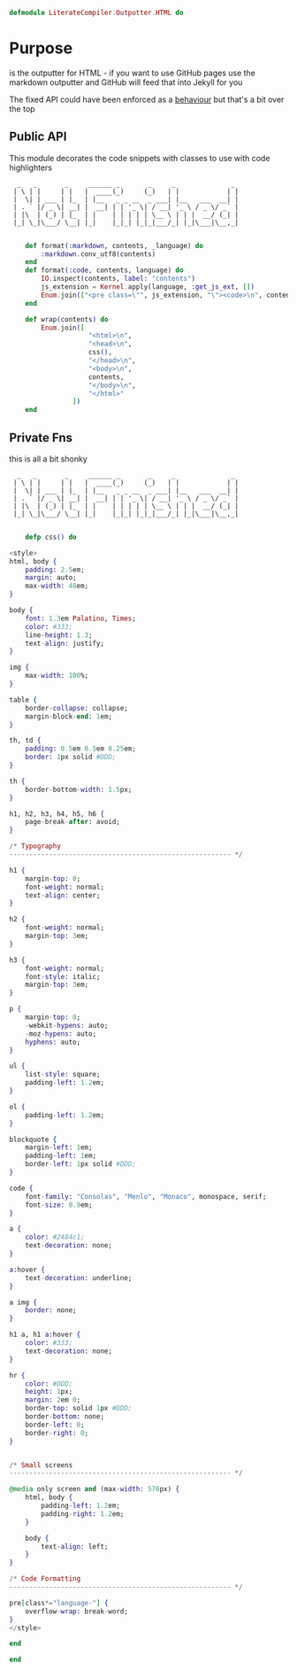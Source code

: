 ```elixir
defmodule LiterateCompiler.Outputter.HTML do

```

# Purpose

is the outputter for HTML - if you want to use GitHub pages
use the markdown outputter and GitHub will feed that into
Jekyll for you

The fixed API could have been enforced as a [behaviour](https://hexdocs.pm/elixir/1.4.5/behaviours.html)
but that's a bit over the top

## Public API

This module decorates the code snippets with classes to use with
code highlighters

      _   _       _     ______ _       _     _              _
     | \ | |     | |   |  ____(_)     (_)   | |            | |
     |  \| | ___ | |_  | |__   _ _ __  _ ___| |__   ___  __| |
     | . ` |/ _ \| __| |  __| | | '_ \| / __| '_ \ / _ \/ _` |
     | |\  | (_) | |_  | |    | | | | | \__ \ | | |  __/ (_| |
     |_| \_|\___/ \__| |_|    |_|_| |_|_|___/_| |_|\___|\__,_|

```elixir

	def format(:markdown, contents, _language) do
		:markdown.conv_utf8(contents)
	end
	def format(:code, contents, language) do
        IO.inspect(contents, label: "contents")
		js_extension = Kernel.apply(language, :get_js_ext, [])
		Enum.join(["<pre class=\"", js_extension, "\"><code>\n", contents, "</code></pre>\n"])
	end

	def wrap(contents) do
		Enum.join([
					"<html>\n",
					"<head>\n",
					css(),
					"</head>\n",
					"<body>\n",
					contents,
					"</body>\n",
					"</html>"
				])
	end

```

## Private Fns

this is all a bit shonky

      _   _       _     ______ _       _     _              _
     | \ | |     | |   |  ____(_)     (_)   | |            | |
     |  \| | ___ | |_  | |__   _ _ __  _ ___| |__   ___  __| |
     | . ` |/ _ \| __| |  __| | | '_ \| / __| '_ \ / _ \/ _` |
     | |\  | (_) | |_  | |    | | | | | \__ \ | | |  __/ (_| |
     |_| \_|\___/ \__| |_|    |_|_| |_|_|___/_| |_|\___|\__,_|

```elixir

	defp css() do
```

```elixir
<style>
html, body {
    padding: 2.5em;
    margin: auto;
    max-width: 48em;
}

body {
    font: 1.3em Palatino, Times;
    color: #333;
    line-height: 1.3;
    text-align: justify;
}

img {
    max-width: 100%;
}

table {
    border-collapse: collapse;
    margin-block-end: 1em;
}

th, td {
    padding: 0.5em 0.5em 0.25em;
    border: 1px solid #DDD;
}

th {
    border-bottom-width: 1.5px;
}

h1, h2, h3, h4, h5, h6 {
    page-break-after: avoid;
}

/* Typography
-------------------------------------------------------- */

h1 {
    margin-top: 0;
    font-weight: normal;
    text-align: center;
}

h2 {
    font-weight: normal;
    margin-top: 3em;
}

h3 {
    font-weight: normal;
    font-style: italic;
    margin-top: 3em;
}

p {
    margin-top: 0;
    -webkit-hypens: auto;
    -moz-hypens: auto;
    hyphens: auto;
}

ul {
    list-style: square;
    padding-left: 1.2em;
}

ol {
    padding-left: 1.2em;
}

blockquote {
    margin-left: 1em;
    padding-left: 1em;
    border-left: 1px solid #DDD;
}

code {
    font-family: "Consolas", "Menlo", "Monaco", monospace, serif;
    font-size: 0.9em;
}

a {
    color: #2484c1;
    text-decoration: none;
}

a:hover {
    text-decoration: underline;
}

a img {
    border: none;
}

h1 a, h1 a:hover {
    color: #333;
    text-decoration: none;
}

hr {
    color: #DDD;
    height: 1px;
    margin: 2em 0;
    border-top: solid 1px #DDD;
    border-bottom: none;
    border-left: 0;
    border-right: 0;
}


/* Small screens
-------------------------------------------------------- */

@media only screen and (max-width: 576px) {
    html, body {
        padding-left: 1.2em;
        padding-right: 1.2em;
    }

    body {
        text-align: left;
    }
}

/* Code Formatting
-------------------------------------------------------- */

pre[class*="language-"] {
    overflow-wrap: break-word;
}
</style>
```

```elixir
end

end
```
